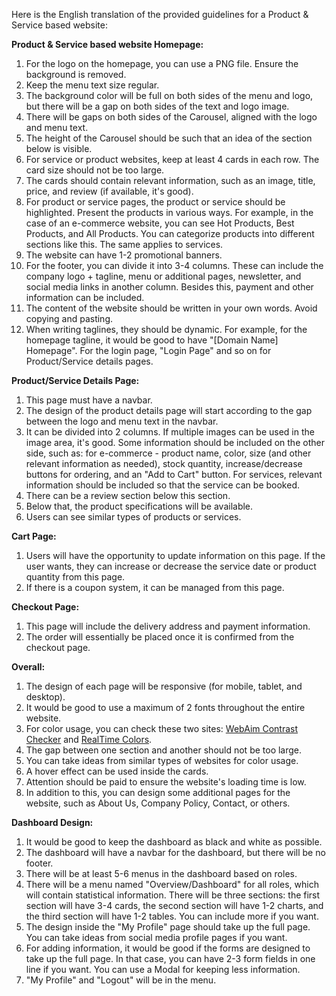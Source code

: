 Here is the English translation of the provided guidelines for a Product & Service based website:

**Product & Service based website Homepage:**

1.  For the logo on the homepage, you can use a PNG file. Ensure the background is removed.
2.  Keep the menu text size regular.
3.  The background color will be full on both sides of the menu and logo, but there will be a gap on both sides of the text and logo image.
4.  There will be gaps on both sides of the Carousel, aligned with the logo and menu text.
5.  The height of the Carousel should be such that an idea of the section below is visible.
6.  For service or product websites, keep at least 4 cards in each row. The card size should not be too large.
7.  The cards should contain relevant information, such as an image, title, price, and review (if available, it's good).
8.  For product or service pages, the product or service should be highlighted. Present the products in various ways. For example, in the case of an e-commerce website, you can see Hot Products, Best Products, and All Products. You can categorize products into different sections like this. The same applies to services.
9.  The website can have 1-2 promotional banners.
10. For the footer, you can divide it into 3-4 columns. These can include the company logo + tagline, menu or additional pages, newsletter, and social media links in another column. Besides this, payment and other information can be included.
11. The content of the website should be written in your own words. Avoid copying and pasting.
12. When writing taglines, they should be dynamic. For example, for the homepage tagline, it would be good to have "[Domain Name] Homepage". For the login page, "Login Page" and so on for Product/Service details pages.

**Product/Service Details Page:**

1.  This page must have a navbar.
2.  The design of the product details page will start according to the gap between the logo and menu text in the navbar.
3.  It can be divided into 2 columns. If multiple images can be used in the image area, it's good. Some information should be included on the other side, such as: for e-commerce - product name, color, size (and other relevant information as needed), stock quantity, increase/decrease buttons for ordering, and an "Add to Cart" button. For services, relevant information should be included so that the service can be booked.
4.  There can be a review section below this section.
5.  Below that, the product specifications will be available.
6.  Users can see similar types of products or services.

**Cart Page:**

1.  Users will have the opportunity to update information on this page. If the user wants, they can increase or decrease the service date or product quantity from this page.
2.  If there is a coupon system, it can be managed from this page.

**Checkout Page:**

1.  This page will include the delivery address and payment information.
2.  The order will essentially be placed once it is confirmed from the checkout page.

**Overall:**

1.  The design of each page will be responsive (for mobile, tablet, and desktop).
2.  It would be good to use a maximum of 2 fonts throughout the entire website.
3.  For color usage, you can check these two sites: [WebAim Contrast Checker](https://webaim.org/resources/contrastchecker/) and [RealTime Colors](https://www.realtimecolors.com/).
4.  The gap between one section and another should not be too large.
5.  You can take ideas from similar types of websites for color usage.
6.  A hover effect can be used inside the cards.
7.  Attention should be paid to ensure the website's loading time is low.
8.  In addition to this, you can design some additional pages for the website, such as About Us, Company Policy, Contact, or others.

**Dashboard Design:**

1.  It would be good to keep the dashboard as black and white as possible.
2.  The dashboard will have a navbar for the dashboard, but there will be no footer.
3.  There will be at least 5-6 menus in the dashboard based on roles.
4.  There will be a menu named "Overview/Dashboard" for all roles, which will contain statistical information. There will be three sections: the first section will have 3-4 cards, the second section will have 1-2 charts, and the third section will have 1-2 tables. You can include more if you want.
5.  The design inside the "My Profile" page should take up the full page. You can take ideas from social media profile pages if you want.
6.  For adding information, it would be good if the forms are designed to take up the full page. In that case, you can have 2-3 form fields in one line if you want. You can use a Modal for keeping less information.
7.  "My Profile" and "Logout" will be in the menu.